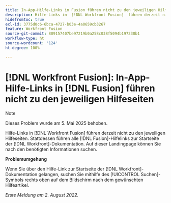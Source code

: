 ```yaml
---
title: In-App-Hilfe-Links in Fusion führen nicht zu den jeweiligen Hilfeseiten
description: Hilfe-Links in  [!DNL Workfront Fusion]  führen derzeit nicht zu den entsprechenden Hilfeseiten. Stattdessen führen alle Fusion-Hilfelinks zur Startseite der Workfront-Dokumentation. Auf dieser Landingpage können Sie nach den benötigten Informationen suchen.
hidefromtoc: true
exl-id: 3775d0c6-6bca-4727-b03e-4a0659cb3267
feature: Workfront Fusion
source-git-commit: 889157407be97219b0a258c038f5094b197238b1
workflow-type: ht
source-wordcount: '124'
ht-degree: 100%

---
```


# [!DNL Workfront Fusion]: In-App-Hilfe-Links in [!DNL Fusion] führen nicht zu den jeweiligen Hilfeseiten

>[!NOTE]
>
>Dieses Problem wurde am 5. Mai 2025 behoben.

Hilfe-Links in [!DNL Workfront Fusion] führen derzeit nicht zu den jeweiligen Hilfeseiten. Stattdessen führen alle [!DNL Fusion]-Hilfelinks zur Startseite der [!DNL Workfront]-Dokumentation. Auf dieser Landingpage können Sie nach den benötigten Informationen suchen.

**Problemumgehung**

Wenn Sie über den Hilfe-Link zur Startseite der [!DNL Workfront]-Dokumentation gelangen, suchen Sie mithilfe des [!UICONTROL Suchen]-Symbols rechts oben auf dem Bildschirm nach dem gewünschten Hilfeartikel.

_Erste Meldung am 2. August 2022._
